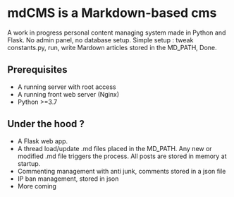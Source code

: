 # mdCMS is a Markdown-based cms
A work in progress personal content managing system made in Python and Flask.
No admin panel, no database setup.
Simple setup : tweak constants.py, run, write Mardown articles stored in the MD_PATH, Done.

## Prerequisites
- A running server with root access
- A running front web server (Nginx)
- Python >=3.7

## Under the hood ?
- A Flask web app.
- A thread load/update .md files placed in the MD_PATH. Any new or modified .md file triggers the process.
All posts are stored in memory at startup.
- Commenting management with anti junk, comments stored in a json file
- IP ban management, stored in json
- More coming